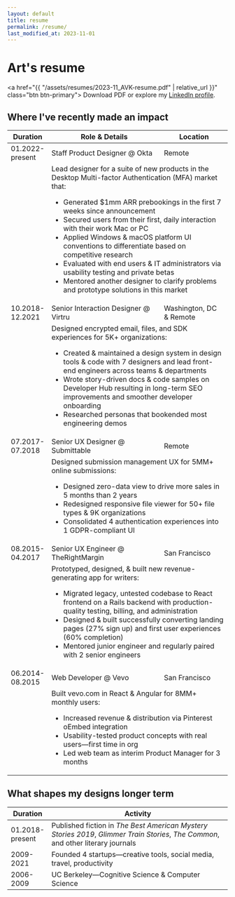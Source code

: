 ```yaml
---
layout: default
title: resume
permalink: /resume/
last_modified_at: 2023-11-01
---
```


# Art's resume

<a href="{{ "/assets/resumes/2023-11_AVK-resume.pdf" | relative_url }}" class="btn btn-primary">
  Download PDF</a> or explore my <a href="https://www.linkedin.com/in/{{ site.linkedin_username }}" target="_blank">LinkedIn profile</a>.

## Where I've recently made an impact

<table class="resume-items">
  <thead>
    <tr>
      <th>Duration</th>
      <th>Role &amp; Details</th>
      <th>Location</th>
    </tr>
  </thead>
  <tbody>
    <tr>
      <td>01.2022-<br>present</td>
      <td>Staff Product Designer @ Okta</td>
      <td>Remote</td>
    </tr>
    <tr>
      <td></td>
      <td colspan="2">
        Lead designer for a suite of new products in the Desktop Multi-factor Authentication (MFA) market that:
        <ul>
          <li>Generated $1mm ARR prebookings in the first 7 weeks since announcement</li>
          <li>Secured users from their first, daily interaction with their work Mac or PC</li>
          <li>Applied Windows &amp; macOS platform UI conventions to differentiate based on competitive research</li>
          <li>Evaluated with end users &amp; IT administrators via usability testing and private betas</li>
          <li>Mentored another designer to clarify problems and prototype solutions in this market</li>
        </ul>
      </td>
    </tr>
    <tr>
      <td>10.2018-<br>12.2021</td>
      <td>Senior Interaction Designer @ Virtru</td>
      <td>Washington, DC <br>&amp; Remote</td>
    </tr>
    <tr>
      <td></td>
      <td colspan="2">
        Designed encrypted email, files, and SDK experiences for 5K+ organizations:
        <ul>
          <li>Created &amp; maintained a design system in design tools &amp; code with 7 designers and lead front-end engineers across teams &amp; departments</li>
          <li>Wrote story-driven docs &amp; code samples on Developer Hub resulting in long-term SEO improvements and smoother developer onboarding</li>
          <li>Researched personas that bookended most engineering demos</li>
        </ul>
      </td>
    </tr>
    <tr>
      <td>07.2017-<br>07.2018</td>
      <td>Senior UX Designer @ Submittable</td>
      <td>Remote</td>
    </tr>
    <tr>
      <td></td>
      <td colspan="2">
        Designed submission management UX for 5MM+ online submissions:
        <ul>
          <li>Designed zero-data view to drive more sales in 5 months than 2 years </li>
          <li>Redesigned responsive file viewer for 50+ file types &amp; 9K organizations</li>
          <li>Consolidated 4 authentication experiences into 1 GDPR-compliant UI</li>
        </ul>
      </td>
    </tr>
    <tr>
      <td>08.2015-<br>04.2017</td>
      <td>Senior UX Engineer @ TheRightMargin</td>
      <td>San Francisco</td>
    </tr>
    <tr>
      <td></td>
      <td colspan="2">
        Prototyped, designed, &amp; built new revenue-generating app for writers:
        <ul>
          <li>Migrated legacy, untested codebase to React frontend on a Rails backend with production-quality testing, billing, and administration</li>
          <li>Designed &amp; built successfully converting landing pages (27% sign up) and first user experiences (60% completion)</li>
          <li>Mentored junior engineer and regularly paired with 2 senior engineers</li>
        </ul>
      </td>
    </tr>
    <tr>
      <td>06.2014-<br>08.2015</td>
      <td>Web Developer @ Vevo</td>
      <td>San Francisco</td>
    </tr>
    <tr>
      <td></td>
      <td colspan="2">
        Built vevo.com in React &amp; Angular for 8MM+ monthly users:
        <ul>
          <li>Increased revenue &amp; distribution via Pinterest oEmbed integration </li>
          <li>Usability-tested product concepts with real users—first time in org </li>
          <li>Led web team as interim Product Manager for 3 months</li>
        </ul>
      </td>
    </tr>
  </tbody>
</table>

## What shapes my designs longer term

<table class="resume-items">
  <thead>
    <tr>
      <th>Duration</th>
      <th>Activity</th>
    </tr>
  </thead>
  <tbody>
    <tr>
      <td>01.2018-<br>present</td>
      <td>
        Published fiction in <em>The Best American Mystery Stories 2019</em>, <em>Glimmer Train Stories</em>, <em>The Common</em>, and other literary journals
      </td>
    </tr>
    <tr>
      <td>2009-<br>2021</td>
      <td>Founded 4 startups—creative tools, social media, travel, productivity</td>
    </tr>
    <tr>
      <td>2006-<br>2009</td>
      <td>UC Berkeley—Cognitive Science &amp; Computer Science</td>
    </tr>
  </tbody>
</table>
